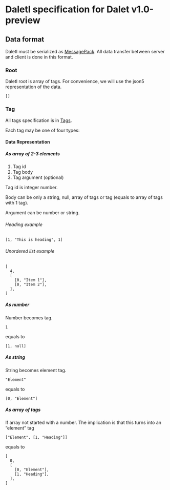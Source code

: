 # Daletl specification for Dalet v1.0-preview

## Data format

Daletl must be serialized as [MessagePack](https://github.com/msgpack/msgpack/blob/master/spec.md). All data transfer between server and client is done in this format.

### Root

Daletl root is array of tags. For convenience, we will use the json5 representation of the data.

```json5
[]
```

### Tag

All tags specification is in [Tags](./tags.md).

Each tag may be one of four types:

#### Data Representation

##### As array of 2-3 elements

1. Tag id
2. Tag body
3. Tag argument (optional)

Tag id is integer number.

Body can be only a string, null, array of tags or tag (equals to array of tags with 1 tag).

Argument can be number or string.

###### Heading example

```json5
[1, "This is heading", 1]
```

###### Unordered list example

```json5
[
  4,
  [
    [0, "Item 1"],
    [0, "Item 2"],
  ],
]
```

##### As number

Number becomes tag.

```json5
1
```

equals to

```json5
[1, null]
```

##### As string

String becomes element tag.

```json5
"Element"
```

equals to

```json5
[0, "Element"]
```

##### As array of tags

If array not started with a number. The implication is that this turns into an “element” tag

```json5
["Element", [1, "Heading"]]
```

equals to

```json5
[
  0,
  [
    [0, "Element"],
    [1, "Heading"],
  ],
]
```

